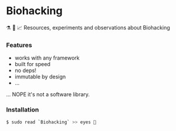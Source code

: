 # Biohacking

⚗ 💊 📈  Resources, experiments and observations about Biohacking

### Features
- works with any framework
- built for speed
- no deps!
- immutable by design
- ...

... NOPE it's not a software library.

### Installation
```sh
$ sudo read `Biohacking` >> eyes 👀
```
